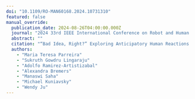 ```yaml
---
doi: "10.1109/RO-MAN60168.2024.10731310"
featured: false
manual_override:
  publication_date: 2024-08-26T04:00:00.000Z
  journal: "2024 33rd IEEE International Conference on Robot and Human Interactive Communication (ROMAN)"
  abstract: ""
  citation: "“Bad Idea, Right?” Exploring Anticipatory Human Reactions for Outcome Prediction in HRI (2024)"
  authors:
    - "Maria Teresa Parreira"
    - "Sukruth Gowdru Lingaraju"
    - "Adolfo Ramirez-Artistizabal"
    - "Alexandra Bremers"
    - "Manaswi Saha"
    - "Michael Kuniavsky"
    - "Wendy Ju"
---
```


<!-- You can add additional content about this publication here if needed -->
